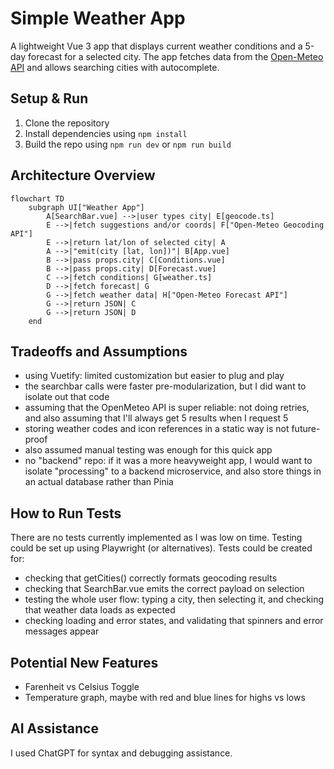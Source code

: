 # Simple Weather App

A lightweight Vue 3 app that displays current weather conditions and a 5-day forecast for a selected city. The app fetches data from the [Open-Meteo API](https://open-meteo.com/) and allows searching cities with autocomplete.

## Setup & Run
1. Clone the repository
2. Install dependencies using `npm install`
3. Build the repo using `npm run dev` or `npm run build`

## Architecture Overview

```mermaid
flowchart TD
    subgraph UI["Weather App"]
        A[SearchBar.vue] -->|user types city| E[geocode.ts]
        E -->|fetch suggestions and/or coords| F["Open-Meteo Geocoding API"]
        E -->|return lat/lon of selected city| A
        A -->|"emit(city [lat, lon])"| B[App.vue]
        B -->|pass props.city| C[Conditions.vue]
        B -->|pass props.city| D[Forecast.vue]
        C -->|fetch conditions| G[weather.ts]
        D -->|fetch forecast| G
        G -->|fetch weather data| H["Open-Meteo Forecast API"]
        G -->|return JSON| C
        G -->|return JSON| D
    end
```

## Tradeoffs and Assumptions
- using Vuetify: limited customization but easier to plug and play
- the searchbar calls were faster pre-modularization, but I did want to isolate out that code
- assuming that the OpenMeteo API is super reliable: not doing retries, and also assuming that I'll always get 5 results when I request 5
- storing weather codes and icon references in a static way is not future-proof
- also assumed manual testing was enough for this quick app
- no "backend" repo: if it was a more heavyweight app, I would want to isolate "processing" to a backend microservice, and also store things in an actual database rather than Pinia

## How to Run Tests
There are no tests currently implemented as I was low on time. Testing could be set up using Playwright (or alternatives). Tests could be created for:
- checking that getCities() correctly formats geocoding results
- checking that SearchBar.vue emits the correct payload on selection
- testing the whole user flow: typing a city, then selecting it, and checking that weather data loads as expected
- checking loading and error states, and validating that  spinners and error messages appear 

## Potential New Features
- Farenheit vs Celsius Toggle
- Temperature graph, maybe with red and blue lines for highs vs lows

## AI Assistance
I used ChatGPT for syntax and debugging assistance. 